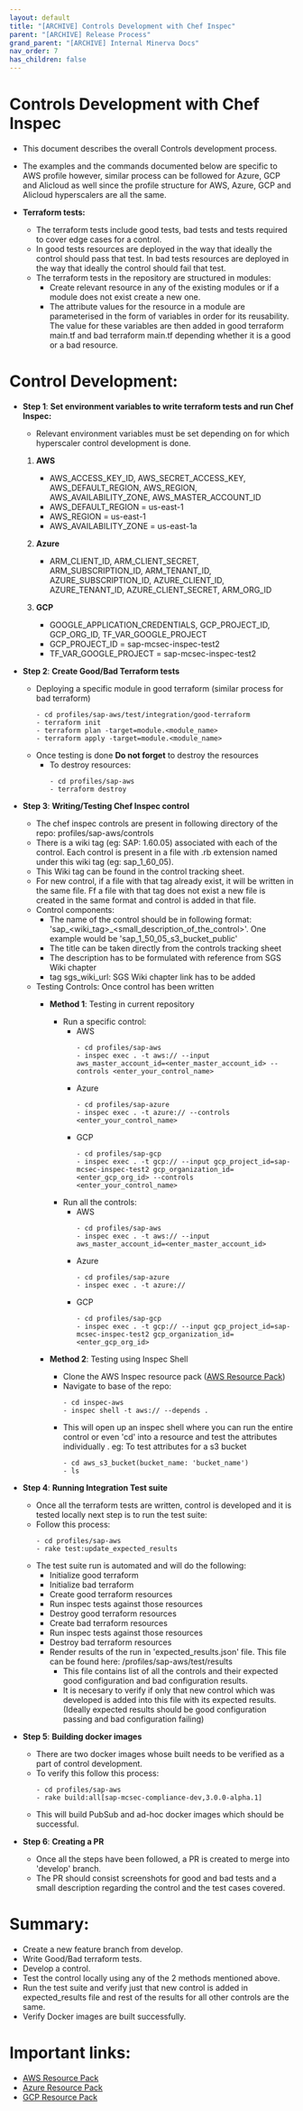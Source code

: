 ```yaml
---
layout: default
title: "[ARCHIVE] Controls Development with Chef Inspec"
parent: "[ARCHIVE] Release Process"
grand_parent: "[ARCHIVE] Internal Minerva Docs"
nav_order: 7
has_children: false
---
```

# Controls Development with Chef Inspec
- This document describes the overall Controls development process. 
- The examples and the commands documented below are specific to AWS profile however, similar process can be followed for Azure, GCP and Alicloud as well since the profile structure for AWS, Azure, GCP and Alicloud hyperscalers are all the same.

- **Terraform tests:**
   - The terraform tests include good tests, bad tests and tests required to cover edge cases for a control.
   - In good tests resources are deployed in the way that ideally the control should pass that test. In bad tests resources are deployed in the way that ideally the control should fail that test.
   - The terraform tests in the repository are structured in modules:
     - Create relevant resource in any of the existing modules or if a module does not exist create a new one.
     - The attribute values for the resource in a module are parameterised in the form of variables in order for its reusability. The value for these variables are then added in good terraform main.tf and bad terraform main.tf depending whether it is a good or a bad resource.

# Control Development:

- **Step 1**: **Set environment variables to write terraform tests and run Chef Inspec:**

  - Relevant environment variables must be set depending on for which hyperscaler control development is done.
  
  1. **AWS**

     - AWS_ACCESS_KEY_ID, AWS_SECRET_ACCESS_KEY, AWS_DEFAULT_REGION, AWS_REGION, AWS_AVAILABILITY_ZONE, AWS_MASTER_ACCOUNT_ID
     - AWS_DEFAULT_REGION = us-east-1
     - AWS_REGION = us-east-1
     - AWS_AVAILABILITY_ZONE = us-east-1a

  2. **Azure**
     - ARM_CLIENT_ID, ARM_CLIENT_SECRET, ARM_SUBSCRIPTION_ID, ARM_TENANT_ID, AZURE_SUBSCRIPTION_ID, AZURE_CLIENT_ID, AZURE_TENANT_ID, AZURE_CLIENT_SECRET,  ARM_ORG_ID

  3. **GCP**
     - GOOGLE_APPLICATION_CREDENTIALS, GCP_PROJECT_ID, GCP_ORG_ID, TF_VAR_GOOGLE_PROJECT
     - GCP_PROJECT_ID = sap-mcsec-inspec-test2
     - TF_VAR_GOOGLE_PROJECT = sap-mcsec-inspec-test2

- **Step 2**: **Create Good/Bad Terraform tests**
  - Deploying a specific module in good terraform (similar process for bad terraform)
    ```
    - cd profiles/sap-aws/test/integration/good-terraform
    - terraform init
    - terraform plan -target=module.<module_name>
    - terraform apply -target=module.<module_name>
    ```
  - Once testing is done **Do not forget** to destroy the resources
      - To destroy resources:
        ```
        - cd profiles/sap-aws
        - terraform destroy
        ```

- **Step 3**: **Writing/Testing Chef Inspec control**
  - The chef inspec controls are present in following directory of the repo: profiles/sap-aws/controls
  - There is a wiki tag (eg: SAP: 1.60.05) associated with each of the control. Each control is present in a file with .rb extension named under this wiki tag  (eg: sap_1_60_05).
  - This Wiki tag can be found in the control tracking sheet.
  - For new control, if a file with that tag already exist, it will be written in the same file. Ff a file with that tag does not exist a new file is created in the same format and control is added in that file.
  - Control components:
    - The name of the control should be in following format: 'sap_<wiki_tag>_<small_description_of_the_control>'. One example would be 'sap_1_50_05_s3_bucket_public'
    - The title can be taken directly from the controls tracking sheet
    - The description has to be formulated with reference from SGS Wiki chapter
    - tag sgs_wiki_url: SGS Wiki chapter link has to be added
  - Testing Controls: Once control has been written
    - **Method 1**: Testing in current repository

      - Run a specific control:
        - AWS
          ```
          - cd profiles/sap-aws
          - inspec exec . -t aws:// --input aws_master_account_id=<enter_master_account_id> --controls <enter_your_control_name>
          ```
        - Azure
          ```
          - cd profiles/sap-azure
          - inspec exec . -t azure:// --controls <enter_your_control_name>
          ```
        - GCP
          ```
          - cd profiles/sap-gcp
          - inspec exec . -t gcp:// --input gcp_project_id=sap-mcsec-inspec-test2 gcp_organization_id=<enter_gcp_org_id> --controls <enter_your_control_name>
          ```
      - Run all the controls:
        - AWS
          ```
          - cd profiles/sap-aws
          - inspec exec . -t aws:// --input aws_master_account_id=<enter_master_account_id>
          ```
        - Azure
          ```
          - cd profiles/sap-azure
          - inspec exec . -t azure://
          ```
        - GCP
          ```
          - cd profiles/sap-gcp
          - inspec exec . -t gcp:// --input gcp_project_id=sap-mcsec-inspec-test2 gcp_organization_id=<enter_gcp_org_id> 
          ```
    - **Method 2**: Testing using Inspec Shell

      - Clone the AWS Inspec resource pack ([AWS Resource Pack](https://github.com/inspec/inspec-aws.git))
      - Navigate to base of the repo:
        ```
        - cd inspec-aws
        - inspec shell -t aws:// --depends .
        ```
      - This will open up an inspec shell where you can run the entire control or even 'cd' into a resource and test the attributes individually . eg: To test attributes for a s3 bucket
        ```
        - cd aws_s3_bucket(bucket_name: 'bucket_name')
        - ls
        ```

- **Step 4**: **Running Integration Test suite**
  
  - Once all the terraform tests are written, control is developed and it is tested locally next step is to run the test suite:
  - Follow this process:
    ```
    - cd profiles/sap-aws
    - rake test:update_expected_results
    ```
  - The test suite run is automated and will do the following:
    - Initialize good terraform
    - Initialize bad terraform
    - Create good terraform resources
    - Run inspec tests against those resources
    - Destroy good terraform resources 
    - Create bad terraform resources
    - Run inspec tests against those resources
    - Destroy bad terraform resources
    - Render results of the run in 'expected_results.json' file. This file can be found here: /profiles/sap-aws/test/results
      - This file contains list of all the controls and their expected good configuration and bad configuration results.
      - It is necesary to verify if only that new control which was developed is added into this file with its expected results. (Ideally expected results should be good configuration passing and bad configuration failing)

- **Step 5**: **Building docker images**

  - There are two docker images whose built needs to be verified as a part of control development.
  - To verify this follow this process:
    ```
    - cd profiles/sap-aws
    - rake build:all[sap-mcsec-compliance-dev,3.0.0-alpha.1]
    ```
  - This will build PubSub and ad-hoc docker images which should be successful.

- **Step 6**: **Creating a PR**

  - Once all the steps have been followed, a PR is created to merge into 'develop' branch.
  - The PR should consist screenshots for good and bad tests and a small description regarding the control and the test cases covered.

# Summary:

- Create a new feature branch from develop.
- Write Good/Bad terraform tests.
- Develop a control.
- Test the control locally using any of the 2 methods mentioned above.
- Run the test suite and verify just that new control is added in expected_results file and rest of the results for all other controls are the same.
- Verify Docker images are built successfully.

# Important links:

- [AWS Resource Pack](https://github.com/inspec/inspec-aws.git)
- [Azure Resource Pack](https://github.com/inspec/inspec-azure.git)
- [GCP Resource Pack](https://github.com/inspec/inspec-gcp.git)
